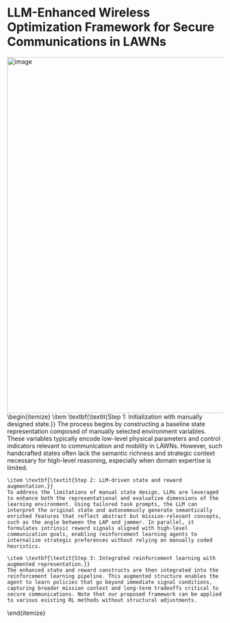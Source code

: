 # LLM-Enhanced Wireless Optimization Framework for Secure Communications in LAWNs
<img width="1781" height="831" alt="image" src="https://github.com/user-attachments/assets/abce1dbb-eee4-497a-8fcc-80cfdac59758" />
\begin{itemize}
    \item \textbf{\textit{Step 1: Initialization with manually designed state.}}  
    The process begins by constructing a baseline state representation composed of manually selected environment variables. These variables typically encode low-level physical parameters and control indicators relevant to communication and mobility in LAWNs. However, such handcrafted states often lack the semantic richness and strategic context necessary for high-level reasoning, especially when domain expertise is limited.

    \item \textbf{\textit{Step 2: LLM-driven state and reward augmentation.}}  
    To address the limitations of manual state design, LLMs are leveraged to enhance both the representational and evaluative dimensions of the learning environment. Using tailored task prompts, the LLM can interpret the original state and autonomously generate semantically enriched features that reflect abstract but mission-relevant concepts, such as the angle between the LAP and jammer. In parallel, it formulates intrinsic reward signals aligned with high-level communication goals, enabling reinforcement learning agents to internalize strategic preferences without relying on manually coded heuristics.

    \item \textbf{\textit{Step 3: Integrated reinforcement learning with augmented representation.}}  
    The enhanced state and reward constructs are then integrated into the reinforcement learning pipeline. This augmented structure enables the agent to learn policies that go beyond immediate signal conditions, capturing broader mission context and long-term tradeoffs critical to secure communications. Note that our proposed framework can be applied to various existing RL methods without structural adjustments.
\end{itemize}
